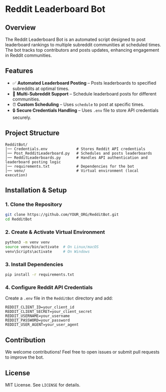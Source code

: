 <!--- 1234 -->
# Reddit Leaderboard Bot

## Overview
The Reddit Leaderboard Bot is an automated script designed to post leaderboard rankings to multiple subreddit communities at scheduled times. The bot tracks top contributors and posts updates, enhancing engagement in Reddit communities.

## Features
- ✅ **Automated Leaderboard Posting** – Posts leaderboards to specified subreddits at optimal times.
- 🔄 **Multi-Subreddit Support** – Schedule leaderboard posts for different communities.
- ⏰ **Custom Scheduling** – Uses `schedule` to post at specific times.
- 🔒 **Secure Credentials Handling** – Uses `.env` file to store API credentials securely.
<!-- - 🌍 **Hosted on PythonAnywhere** – Runs 24/7 in a virtual environment with scheduled execution.-->

## Project Structure
```
RedditBot/
│── Credentials.env             # Stores Reddit API credentials
│── Post_RedditLeaderboard.py   # Schedules and posts leaderboards
│── RedditLeaderboards.py       # Handles API authentication and leaderboard posting logic
│── requirements.txt            # Dependencies for the bot
│── venv/                       # Virtual environment (local execution)
```

## Installation & Setup
### 1. Clone the Repository
```bash
git clone https://github.com/YOUR_ORG/RedditBot.git
cd RedditBot
```

### 2. Create & Activate Virtual Environment
```bash
python3 -m venv venv
source venv/bin/activate  # On Linux/macOS
venv\Scripts\activate     # On Windows
```

### 3. Install Dependencies
```bash
pip install -r requirements.txt
```

### 4. Configure Reddit API Credentials
Create a `.env` file in the `RedditBot` directory and add:
```
REDDIT_CLIENT_ID=your_client_id
REDDIT_CLIENT_SECRET=your_client_secret
REDDIT_USERNAME=your_username
REDDIT_PASSWORD=your_password
REDDIT_USER_AGENT=your_user_agent
```
<!--
### 5. Run the Bot Locally
```bash
python Post_RedditLeaderboard.py
```

## Deployment on PythonAnywhere
1. Upload files to PythonAnywhere.
2. Set up a virtual environment and install dependencies.
3. Use `nohup` to keep the bot running:
   ```bash
   nohup python Post_RedditLeaderboard.py > bot.log 2>&1 &
   ```
4. Alternatively, add a **Scheduled Task** on PythonAnywhere.
-->
## Contribution
We welcome contributions! Feel free to open issues or submit pull requests to improve the bot.

## License
MIT License. See `LICENSE` for details.


